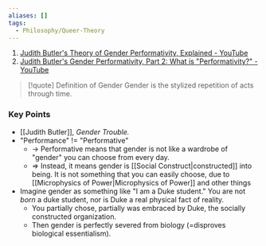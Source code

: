 ```yaml
---
aliases: []
tags:
  - Philosophy/Queer-Theory
---
```

1. [Judith Butler's Theory of Gender Performativity, Explained - YouTube](https://www.youtube.com/watch?v=0XFg8f1STLk)
2. [Judith Butler's Gender Performativity, Part 2: What is "Performativity?" - YouTube](https://www.youtube.com/watch?v=0_DZgwQcUl8)

> [!quote] Definition of Gender
> Gender is the stylized repetition of acts through time.

### Key Points
- [[Judith Butler]], _Gender Trouble._
- "Performance" != "Performative"
	- → Performative means that gender is not like a wardrobe of "gender" you can choose from every day.
	- ⇒ Instead, it means gender is [[Social Construct|constructed]] into being. It is not something that you can easily choose, due to [[Microphysics of Power|Microphysics of Power]] and other things
- Imagine gender as something like "I am a Duke student." You are not _born_ a duke student, nor is Duke a real physical fact of reality.
	- You partially chose, partially was embraced by Duke, the socially constructed organization.
	- Then gender is perfectly severed from biology (=disproves biological essentialism).
